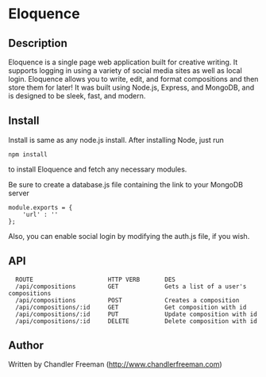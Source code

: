 # Eloquence

## Description

Eloquence is a single page web application built for creative writing. It supports logging in using a variety of social media sites as well as local login. Eloquence allows you to write, edit, and format compositions and then store them for later! It was built using Node.js, Express, and MongoDB, and is designed to be sleek, fast, and modern.

## Install

Install is same as any node.js install. After installing Node, just run
```
npm install
```
to install Eloquence and fetch any necessary modules.

Be sure to create a database.js file containing the link to your MongoDB server

```
module.exports = {
    'url' : ''
};
```

Also, you can enable social login by modifying the auth.js file, if you wish.

## API

      ROUTE                     HTTP VERB       DES
      /api/compositions         GET             Gets a list of a user's compositions
      /api/compositions         POST            Creates a composition
      /api/compositions/:id     GET             Get composition with id
      /api/compositions/:id     PUT             Update composition with id
      /api/compositions/:id     DELETE          Delete composition with id

## Author

Written by Chandler Freeman (http://www.chandlerfreeman.com)
